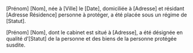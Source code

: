 [Prénom] [Nom], née à [Ville] le [Date], domiciliée à [Adresse] et résidant [Adresse Résidence] personne à protéger, a été placée
sous un régime de [Statut].

[Prénom] [Nom], dont le cabinet est situé à [Adresse], a été désignée en qualité d’[Statut] de la
personne et des biens de la personne protégée susdite.